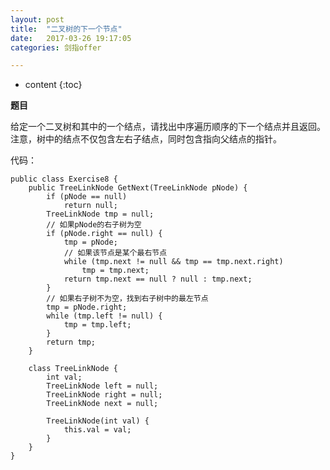 ```yaml
---
layout: post
title:  "二叉树的下一个节点"
date:   2017-03-26 19:17:05
categories: 剑指offer

---
```


* content
{:toc}

**题目**

给定一个二叉树和其中的一个结点，请找出中序遍历顺序的下一个结点并且返回。注意，树中的结点不仅包含左右子结点，同时包含指向父结点的指针。

代码：

	public class Exercise8 {  
		public TreeLinkNode GetNext(TreeLinkNode pNode) {  
			if (pNode == null)  
				return null;  
			TreeLinkNode tmp = null;  
			// 如果pNode的右子树为空  
			if (pNode.right == null) {  
				tmp = pNode;  
				// 如果该节点是某个最右节点  
				while (tmp.next != null && tmp == tmp.next.right)  
					tmp = tmp.next;  
				return tmp.next == null ? null : tmp.next;  
			}  
			// 如果右子树不为空，找到右子树中的最左节点  
			tmp = pNode.right;  
			while (tmp.left != null) {  
				tmp = tmp.left;  
			}  
			return tmp;  
		}  
	  
		class TreeLinkNode {  
			int val;  
			TreeLinkNode left = null;  
			TreeLinkNode right = null;  
			TreeLinkNode next = null;  
	  
			TreeLinkNode(int val) {  
				this.val = val;  
			}  
		}  
	}  